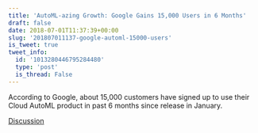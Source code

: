 ```yaml
---
title: 'AutoML-azing Growth: Google Gains 15,000 Users in 6 Months'
draft: false
date: 2018-07-01T11:37:39+00:00
slug: '201807011137-google-automl-15000-users'
is_tweet: true
tweet_info:
  id: '1013280446795284480'
  type: 'post'
  is_thread: False
---
```




According to Google, about 15,000 customers have signed up to use their Cloud AutoML product in past 6 months since release in January.

[Discussion](https://x.com/sytelus/status/1013280446795284480)
